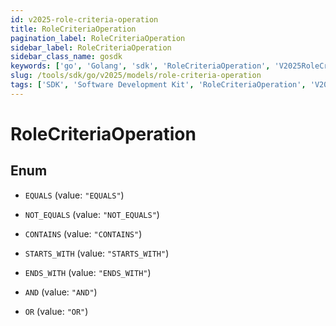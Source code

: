 ```yaml
---
id: v2025-role-criteria-operation
title: RoleCriteriaOperation
pagination_label: RoleCriteriaOperation
sidebar_label: RoleCriteriaOperation
sidebar_class_name: gosdk
keywords: ['go', 'Golang', 'sdk', 'RoleCriteriaOperation', 'V2025RoleCriteriaOperation'] 
slug: /tools/sdk/go/v2025/models/role-criteria-operation
tags: ['SDK', 'Software Development Kit', 'RoleCriteriaOperation', 'V2025RoleCriteriaOperation']
---
```


# RoleCriteriaOperation

## Enum


* `EQUALS` (value: `"EQUALS"`)

* `NOT_EQUALS` (value: `"NOT_EQUALS"`)

* `CONTAINS` (value: `"CONTAINS"`)

* `STARTS_WITH` (value: `"STARTS_WITH"`)

* `ENDS_WITH` (value: `"ENDS_WITH"`)

* `AND` (value: `"AND"`)

* `OR` (value: `"OR"`)


